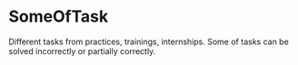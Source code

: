 # SomeOfTask
Different tasks from practices, trainings, internships.
Some of tasks can be solved incorrectly or partially correctly. 

